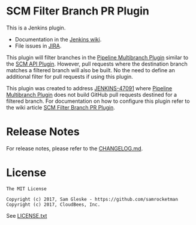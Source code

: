 # SCM Filter Branch PR Plugin

This is a Jenkins plugin.

* Documentation in the [Jenkins wiki][wiki].
* File issues in [JIRA][jira].

This plugin will filter branches in the [Pipeline Multibranch
Plugin][pmb-plugin] similar to the [SCM API Plugin][sa-plugin].  However, pull
requests where the destination branch matches a filtered branch will also be
built.  No the need to define an additional filter for pull requests if using
this plugin.

This plugin was created to address [JENKINS-47091][JENKINS-47091] where
[Pipeline Multibranch Plugin][pmb-plugin] does not build GitHub pull requests
destined for a filtered branch.  For documentation on how to configure this
plugin refer to the wiki article [SCM Filter Branch PR Plugin][wiki].

# Release Notes

For release notes, please refer to the [CHANGELOG.md](CHANGELOG.md).

# License

```
The MIT License

Copyright (c) 2017, Sam Gleske - https://github.com/samrocketman
Copyright (c) 2017, CloudBees, Inc.
```

See [LICENSE.txt](LICENSE.txt)

[JENKINS-47091]: https://issues.jenkins-ci.org/browse/JENKINS-47091
[jira]: https://issues.jenkins-ci.org/issues/?jql=project%20%3D%20JENKINS%20AND%20component%20%3D%20scm-filter-branch-pr-plugin
[pmb-plugin]: https://wiki.jenkins.io/display/JENKINS/Pipeline+Multibranch+Plugin
[sa-plugin]: https://wiki.jenkins.io/display/JENKINS/SCM+API+Plugin
[wiki]: https://wiki.jenkins.io/display/JENKINS/SCM+Filter+Branch+PR+Plugin
